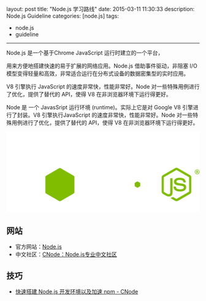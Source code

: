 ﻿layout: post
title: "Node.js 学习路线"
date: 2015-03-11 11:30:33
description: Node.js Guideline
categories: [node.js]
tags:
- node.js
- guideline
---
Node.js 是一个基于Chrome JavaScript 运行时建立的一个平台， 

用来方便地搭建快速的易于扩展的网络应用。Node.js 借助事件驱动，非阻塞 I/O 模型变得轻量和高效，非常适合运行在分布式设备的数据密集型的实时应用。

V8 引擎执行 JavaScript 的速度非常快，性能非常好。Node 对一些特殊用例进行了优化，提供了替代的 API，使得 V8 在非浏览器环境下运行得更好。

Node 是 一个 JavasSript 运行环境 (runtime)。实际上它是对 Google V8 引擎进行了封装。V8 引擎执行JavaScript 的速度非常快，性能非常好。Node 对一些特殊用例进行了优化，提供了替代的 API，使得 V8 在非浏览器环境下运行得更好。

![Node.js](/img/2015-03-11-Node-js-Guideline-001.svg)

网站
----
* 官方网站：[Node.js](https://nodejs.org/)
* 中文社区：[CNode：Node.js专业中文社区](https://cnodejs.org/)

技巧
----
* [快速搭建 Node.js 开发环境以及加速 npm - CNode](https://cnodejs.org/topic/5338c5db7cbade005b023c98)
